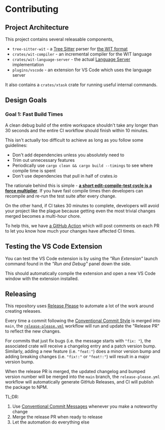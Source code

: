# Contributing

## Project Architecture

This project contains several releasable components,

- `tree-sitter-wit` - a [Tree Sitter][tree-sitter] parser for [the WIT format][wit]
- `crates/wit-compiler` - an incremental compiler for the WIT language
- `crates/wit-language-server` - the actual [Language Server][ls] implementation
- `plugins/vscode` - an extension for VS Code which uses the language server

It also contains a `crates/xtask` crate for running useful internal commands.

## Design Goals

### Goal 1: Fast Build Times

A clean debug build of the entire workspace shouldn't take any longer than 30
seconds and the entire CI workflow should finish within 10 minutes.

This isn't actually too difficult to achieve as long as you follow some
guidelines:

- Don't add dependencies unless you absolutely need to
- Trim out unnecessary features
- Periodically use `cargo clean && cargo build --timings` to see where compile
  time is spent
- Don't use dependencies that pull in half of crates.io

The rationale behind this is simple - [**a short edit-compile-test cycle is a
force multiplier**][fast-rust-builds]. If you have fast compile times then
developers can recompile and re-run the test suite after every change.

On the other hand, if CI takes 30 minutes to complete, developers will avoid
your project like the plague because getting even the most trivial changes
merged becomes a multi-hour chore.

To help this, we have [a GitHub Action][workflow-timer] which will post comments
on each PR to let you know how much your changes have affected CI times.

## Testing the VS Code Extension

You can test the VS Code extension is by using the *"Run Extension"* launch
command found in the *"Run and Debug"* panel down the side.

This should automatically compile the extension and open a new VS Code window
with the extension installed.

## Releasing

This repository uses [Release Please][release-please] to automate a lot of the
work around creating releases.

Every time a commit following the [Conventional Commit Style][conv] is merged
into `main`, the [`release-please.yml`](.github/workflows/release-please.yml)
workflow will run and update the "Release PR" to reflect the new changes.

For commits that just fix bugs (i.e. the message starts with `"fix: "`), the
associated crate will receive a changelog entry and a patch version bump.
Similarly, adding a new feature (i.e. `"feat:"`) does a minor version bump and
adding breaking changes (i.e. `"fix!:"` or `"feat!:"`) will result in a major
version bump.

When the release PR is merged, the updated changelog and bumped version number
will be merged into the `main` branch, the `release-please.yml` workflow will
automatically generate GitHub Releases, and CI will publish the package to NPM.

TL;DR:

1. Use [Conventional Commit Messages][conv] whenever you make a noteworthy change
2. Merge the release PR when ready to release
3. Let the automation do everything else

[conv]: https://www.conventionalcommits.org/en/v1.0.0/
[fast-rust-builds]: https://matklad.github.io/2021/09/04/fast-rust-builds.html
[ls]: https://code.visualstudio.com/api/language-extensions/language-server-extension-guide
[release-please]: https://github.com/googleapis/release-please
[tree-sitter]: https://tree-sitter.github.io/tree-sitter/
[wit]: https://github.com/WebAssembly/component-model/blob/main/design/mvp/WIT.md
[workflow-timer]: https://github.com/Michael-F-Bryan/workflow-timer
